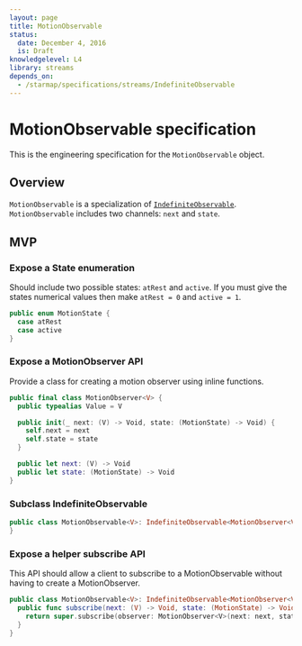 ```yaml
---
layout: page
title: MotionObservable
status:
  date: December 4, 2016
  is: Draft
knowledgelevel: L4
library: streams
depends_on:
  - /starmap/specifications/streams/IndefiniteObservable
---
```


# MotionObservable specification

This is the engineering specification for the `MotionObservable` object.

## Overview

`MotionObservable` is a specialization of [`IndefiniteObservable`](IndefiniteObservable).
`MotionObservable` includes two channels: `next` and `state`.

## MVP

### Expose a State enumeration

Should include two possible states: `atRest` and `active`. If you must give the states numerical
values then make `atRest = 0` and `active = 1`.

```swift
public enum MotionState {
  case atRest
  case active
}
```

### Expose a MotionObserver API

Provide a class for creating a motion observer using inline functions.

```swift
public final class MotionObserver<V> {
  public typealias Value = V

  public init(_ next: (V) -> Void, state: (MotionState) -> Void) {
    self.next = next
    self.state = state
  }

  public let next: (V) -> Void
  public let state: (MotionState) -> Void
}
```

### Subclass IndefiniteObservable

```swift
public class MotionObservable<V>: IndefiniteObservable<MotionObserver<V>> {
}
```

### Expose a helper subscribe API

This API should allow a client to subscribe to a MotionObservable without having to create a
MotionObserver.

```swift
public class MotionObservable<V>: IndefiniteObservable<MotionObserver<V>> {
  public func subscribe(next: (V) -> Void, state: (MotionState) -> Void) -> Subscription {
    return super.subscribe(observer: MotionObserver<V>(next: next, state: state))
  }
}
```

